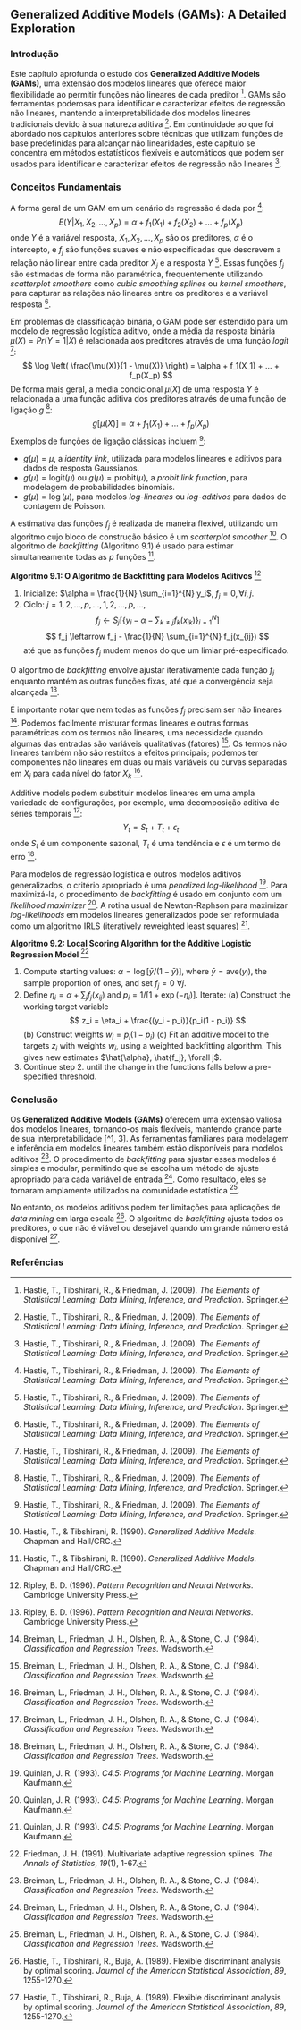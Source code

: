 ## Generalized Additive Models (GAMs): A Detailed Exploration

### Introdução
Este capítulo aprofunda o estudo dos **Generalized Additive Models (GAMs)**, uma extensão dos modelos lineares que oferece maior flexibilidade ao permitir funções não lineares de cada preditor [^1]. GAMs são ferramentas poderosas para identificar e caracterizar efeitos de regressão não lineares, mantendo a interpretabilidade dos modelos lineares tradicionais devido à sua natureza aditiva [^1]. Em continuidade ao que foi abordado nos capítulos anteriores sobre técnicas que utilizam funções de base predefinidas para alcançar não linearidades, este capítulo se concentra em métodos estatísticos flexíveis e automáticos que podem ser usados para identificar e caracterizar efeitos de regressão não lineares [^1].

### Conceitos Fundamentais

A forma geral de um GAM em um cenário de regressão é dada por [^1]:
$$
E(Y|X_1, X_2, ..., X_p) = \alpha + f_1(X_1) + f_2(X_2) + ... + f_p(X_p)
$$
onde $Y$ é a variável resposta, $X_1, X_2, ..., X_p$ são os preditores, $\alpha$ é o intercepto, e $f_j$ são funções suaves e não especificadas que descrevem a relação não linear entre cada preditor $X_j$ e a resposta $Y$ [^1].  Essas funções $f_j$ são estimadas de forma não paramétrica, frequentemente utilizando *scatterplot smoothers* como *cubic smoothing splines* ou *kernel smoothers*, para capturar as relações não lineares entre os preditores e a variável resposta [^1].

Em problemas de classificação binária, o GAM pode ser estendido para um modelo de regressão logística aditivo, onde a média da resposta binária $\mu(X) = Pr(Y = 1|X)$ é relacionada aos preditores através de uma função *logit* [^1]:
$$
\log \left( \frac{\mu(X)}{1 - \mu(X)} \right) = \alpha + f_1(X_1) + ... + f_p(X_p)
$$
De forma mais geral, a média condicional $\mu(X)$ de uma resposta $Y$ é relacionada a uma função aditiva dos preditores através de uma função de ligação $g$ [^1]:
$$
g[\mu(X)] = \alpha + f_1(X_1) + ... + f_p(X_p)
$$
Exemplos de funções de ligação clássicas incluem [^1]:
*   $g(\mu) = \mu$, a *identity link*, utilizada para modelos lineares e aditivos para dados de resposta Gaussianos.
*   $g(\mu) = \text{logit}(\mu)$ ou $g(\mu) = \text{probit}(\mu)$, a *probit link function*, para modelagem de probabilidades binomiais.
*   $g(\mu) = \log(\mu)$, para modelos *log-lineares* ou *log-aditivos* para dados de contagem de Poisson.

A estimativa das funções $f_j$ é realizada de maneira flexível, utilizando um algoritmo cujo bloco de construção básico é um *scatterplot smoother* [^2]. O algoritmo de *backfitting* (Algoritmo 9.1) é usado para estimar simultaneamente todas as $p$ funções [^2].

**Algoritmo 9.1: O Algoritmo de Backfitting para Modelos Aditivos** [^4]
1.  Inicialize: $\alpha = \frac{1}{N} \sum_{i=1}^{N} y_i$, $f_j = 0, \forall i, j$.
2.  Ciclo: $j = 1, 2, ..., p, ..., 1, 2, ..., p, ...,$
    $$
    f_j \leftarrow S_j \left[ \{ y_i - \alpha - \sum_{k \neq j} f_k(x_{ik}) \}_{i=1}^{N} \right]
    $$
    $$
    f_j \leftarrow f_j - \frac{1}{N} \sum_{i=1}^{N} f_j(x_{ij})
    $$
    até que as funções $f_j$ mudem menos do que um limiar pré-especificado.

O algoritmo de *backfitting* envolve ajustar iterativamente cada função $f_j$ enquanto mantém as outras funções fixas, até que a convergência seja alcançada [^4].

É importante notar que nem todas as funções $f_j$ precisam ser não lineares [^3]. Podemos facilmente misturar formas lineares e outras formas paramétricas com os termos não lineares, uma necessidade quando algumas das entradas são variáveis qualitativas (fatores) [^3]. Os termos não lineares também não são restritos a efeitos principais; podemos ter componentes não lineares em duas ou mais variáveis ou curvas separadas em $X_j$ para cada nível do fator $X_k$ [^3].

Additive models podem substituir modelos lineares em uma ampla variedade de configurações, por exemplo, uma decomposição aditiva de séries temporais [^3]:
$$
Y_t = S_t + T_t + \epsilon_t
$$
onde $S_t$ é um componente sazonal, $T_t$ é uma tendência e $\epsilon$ é um termo de erro [^3].

Para modelos de regressão logística e outros modelos aditivos generalizados, o critério apropriado é uma *penalized log-likelihood* [^5]. Para maximizá-la, o procedimento de *backfitting* é usado em conjunto com um *likelihood maximizer* [^5]. A rotina usual de Newton-Raphson para maximizar *log-likelihoods* em modelos lineares generalizados pode ser reformulada como um algoritmo IRLS (iteratively reweighted least squares) [^5].

**Algoritmo 9.2: Local Scoring Algorithm for the Additive Logistic Regression Model** [^6]
1.  Compute starting values: $\alpha = \log[\bar{y}/(1 - \bar{y})]$, where $\bar{y} = \text{ave}(y_i)$, the sample proportion of ones, and set $f_j = 0 \ \forall j$.
2.  Define $\eta_i = \alpha + \sum_j f_j(x_{ij})$ and $p_i = 1/[1 + \exp(-\eta_i)]$. Iterate:
    (a) Construct the working target variable
    $$
    z_i = \eta_i + \frac{(y_i - p_i)}{p_i(1 - p_i)}
    $$
    (b) Construct weights $w_i = p_i(1 - p_i)$
    (c) Fit an additive model to the targets $z_i$ with weights $w_i$, using a weighted backfitting algorithm. This gives new estimates $\hat{\alpha}, \hat{f_j}, \forall j$.
3.  Continue step 2. until the change in the functions falls below a pre-specified threshold.

### Conclusão

Os **Generalized Additive Models (GAMs)** oferecem uma extensão valiosa dos modelos lineares, tornando-os mais flexíveis, mantendo grande parte de sua interpretabilidade [^1, 3]. As ferramentas familiares para modelagem e inferência em modelos lineares também estão disponíveis para modelos aditivos [^3]. O procedimento de *backfitting* para ajustar esses modelos é simples e modular, permitindo que se escolha um método de ajuste apropriado para cada variável de entrada [^3]. Como resultado, eles se tornaram amplamente utilizados na comunidade estatística [^3].

No entanto, os modelos aditivos podem ter limitações para aplicações de *data mining* em larga escala [^10]. O algoritmo de *backfitting* ajusta todos os preditores, o que não é viável ou desejável quando um grande número está disponível [^10].

### Referências
[^1]: Hastie, T., Tibshirani, R., & Friedman, J. (2009). *The Elements of Statistical Learning: Data Mining, Inference, and Prediction*. Springer.
[^2]: Hastie, T., & Tibshirani, R. (1990). *Generalized Additive Models*. Chapman and Hall/CRC.
[^3]: Breiman, L., Friedman, J. H., Olshen, R. A., & Stone, C. J. (1984). *Classification and Regression Trees*. Wadsworth.
[^4]: Ripley, B. D. (1996). *Pattern Recognition and Neural Networks*. Cambridge University Press.
[^5]: Quinlan, J. R. (1993). *C4.5: Programs for Machine Learning*. Morgan Kaufmann.
[^6]: Friedman, J. H. (1991). Multivariate adaptive regression splines. *The Annals of Statistics*, *19*(1), 1-67.
[^7]: Stone, C. J., Hansen, M. H., Kooperberg, C., & Truong, Y. K. (1997). Polynomial splines and their tensor products in extended linear modeling. *The Annals of Statistics*, *25*(3), 1371-1470.
[^8]: Lin, D. Y., & Zhang, H. (2006). Component selection and smoothing operator via composite likelihood with a diverging number of parameters. *Journal of the Royal Statistical Society: Series B (Statistical Methodology)*, *68*(5), 791-814.
[^9]: Ravikumar, P., Lafferty, J., Liu, H., & Wasserman, L. (2008). Sparse additive models. *Journal of the Royal Statistical Society: Series B (Statistical Methodology)*, *71*(5), 1009-1030.
[^10]: Hastie, T., Tibshirani, R., Buja, A. (1989).  Flexible discriminant analysis by optimal scoring. *Journal of the American Statistical Association*, *89*, 1255-1270.

<!-- END -->